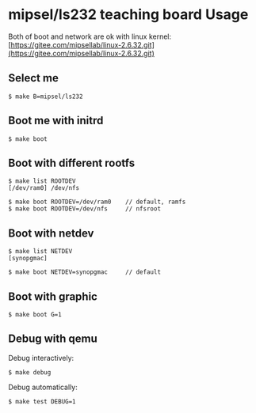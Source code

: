 
# mipsel/ls232 teaching board Usage

Both of boot and network are ok with linux kernel: [https://gitee.com/mipsellab/linux-2.6.32.git](https://gitee.com/mipsellab/linux-2.6.32.git)

## Select me

    $ make B=mipsel/ls232

## Boot me with initrd

    $ make boot

## Boot with different rootfs

    $ make list ROOTDEV
    [/dev/ram0] /dev/nfs

    $ make boot ROOTDEV=/dev/ram0    // default, ramfs
    $ make boot ROOTDEV=/dev/nfs     // nfsroot

## Boot with netdev

    $ make list NETDEV
    [synopgmac]

    $ make boot NETDEV=synopgmac     // default

## Boot with graphic

    $ make boot G=1

## Debug with qemu

  Debug interactively:

    $ make debug

  Debug automatically:

    $ make test DEBUG=1
